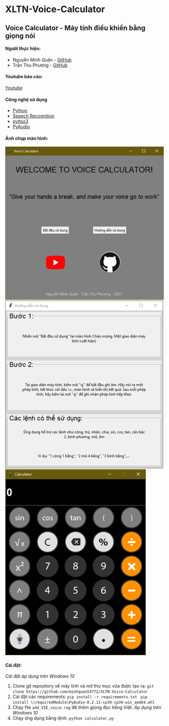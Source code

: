 # XLTN-Voice-Calculator

## Voice Calculator - Máy tính điều khiển bằng giọng nói

#### Người thực hiện:

- Nguyễn Minh Quân - [GitHub](https://github.com/minhquan54772)
- Trần Thu Phương - [GitHub](https://github.com/tranphuongtb99)

#### Youtube báo cáo:

[Youtube](https://youtu.be/6DJXUUAqrRE)

#### Công nghệ sử dụng

- [Python](https://www.python.org/)
- [Speech Recognition](https://pypi.org/project/SpeechRecognition/)
- [pyttsx3](https://pypi.org/project/pyttsx3/)
- [PyAudio](https://pypi.org/project/PyAudio/)

#### Ảnh chụp màn hình:

![Welcome](/Screenshots/Welcome.png)
![Guide](/Screenshots/Guide.png)
![Calculator](/Screenshots/Calculator.png)

#### Cài đặt:

_Cài đặt áp dụng trên Windows 10_

1. Clone git repository về máy tính và mở thư mục vừa được tạo ra: `git clone https://github.com/minhquan54772/XLTN-Voice-Calculator`
2. Cài đặt các requirements:
   `pip install -r requirements.txt `
   `pip install \\requiredModule\PyAudio-0.2.11-cp39-cp39-win_amd64.whl`
3. Chạy file `add_VIE_voice.reg` để thêm giọng đọc tiếng Việt. _Áp dụng trên Windows 10_
4. Chạy ứng dụng bằng lệnh: `python calculator.py`

